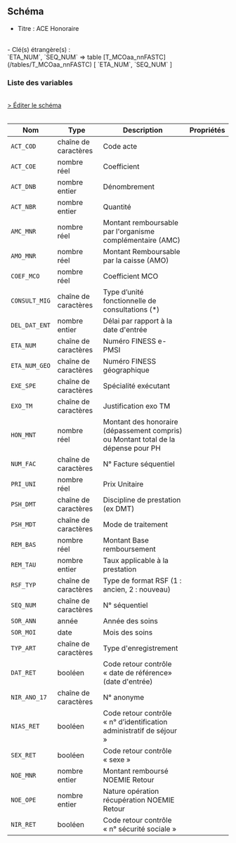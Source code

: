 ## Schéma

- Titre : ACE Honoraire
<br />
- Clé(s) étrangère(s) : <br />
`ETA_NUM`, `SEQ_NUM` => table [T_MCOaa_nnFASTC](/tables/T_MCOaa_nnFASTC) [ `ETA_NUM`, `SEQ_NUM` ]<br />

### Liste des variables
<br />
<div>
    <a href="https://gitlab.com/healthdatahub/schema-snds/edit/master/schemas/PMSI/PMSI%20MCO/T_MCOaa_nnFCSTC.json"  
    arget="_blank" rel="noopener noreferrer">> Éditer le schéma</a>
    <OutboundLink />
</div>
<br />

Nom|Type|Description|Propriétés
-|-|-|-
`ACT_COD`|chaîne de caractères|Code acte||
`ACT_COE`|nombre réel|Coefficient||
`ACT_DNB`|nombre entier|Dénombrement||
`ACT_NBR`|nombre entier|Quantité||
`AMC_MNR`|nombre réel|Montant remboursable par l&#x27;organisme complémentaire (AMC)||
`AMO_MNR`|nombre réel|Montant Remboursable par la caisse (AMO)||
`COEF_MCO`|nombre réel|Coefficient MCO||
`CONSULT_MIG`|chaîne de caractères|Type d’unité fonctionnelle de consultations (*)||
`DEL_DAT_ENT`|nombre entier|Délai par rapport à la date d&#x27;entrée||
`ETA_NUM`|chaîne de caractères|Numéro FINESS e-PMSI||
`ETA_NUM_GEO`|chaîne de caractères|Numéro FINESS géographique||
`EXE_SPE`|chaîne de caractères|Spécialité exécutant||
`EXO_TM`|chaîne de caractères|Justification exo TM||
`HON_MNT`|nombre réel|Montant des honoraire (dépassement compris) ou Montant total de la dépense pour PH||
`NUM_FAC`|chaîne de caractères|N° Facture séquentiel||
`PRI_UNI`|nombre réel|Prix Unitaire||
`PSH_DMT`|chaîne de caractères|Discipline de prestation (ex DMT)||
`PSH_MDT`|chaîne de caractères|Mode de traitement||
`REM_BAS`|nombre réel|Montant Base remboursement||
`REM_TAU`|nombre entier|Taux applicable à la prestation||
`RSF_TYP`|chaîne de caractères|Type de format RSF (1 : ancien, 2 : nouveau)||
`SEQ_NUM`|chaîne de caractères|N° séquentiel||
`SOR_ANN`|année|Année des soins||
`SOR_MOI`|date|Mois des soins||
`TYP_ART`|chaîne de caractères|Type d&#x27;enregistrement||
`DAT_RET`|booléen|Code retour contrôle « date de référence» (date d&#x27;entrée)||
`NIR_ANO_17`|chaîne de caractères|N° anonyme||
`NIAS_RET`|booléen|Code retour contrôle « n° d’identification administratif de séjour »||
`SEX_RET`|booléen|Code retour contrôle « sexe »||
`NOE_MNR`|nombre entier|Montant remboursé NOEMIE Retour||
`NOE_OPE`|nombre entier|Nature opération récupération NOEMIE Retour||
`NIR_RET`|booléen|Code retour contrôle « n° sécurité sociale »||

